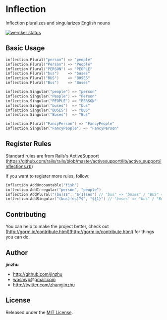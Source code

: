 # Inflection

Inflection pluralizes and singularizes English nouns

[![wercker status](https://app.wercker.com/status/f8c7432b097d1f4ce636879670be0930/s/master "wercker status")](https://app.wercker.com/project/byKey/f8c7432b097d1f4ce636879670be0930)

## Basic Usage

```go
inflection.Plural("person") => "people"
inflection.Plural("Person") => "People"
inflection.Plural("PERSON") => "PEOPLE"
inflection.Plural("bus")    => "buses"
inflection.Plural("BUS")    => "BUSES"
inflection.Plural("Bus")    => "Buses"

inflection.Singular("people") => "person"
inflection.Singular("People") => "Person"
inflection.Singular("PEOPLE") => "PERSON"
inflection.Singular("buses")  => "bus"
inflection.Singular("BUSES")  => "BUS"
inflection.Singular("Buses")  => "Bus"

inflection.Plural("FancyPerson") => "FancyPeople"
inflection.Singular("FancyPeople") => "FancyPerson"
```

## Register Rules

Standard rules are from Rails's ActiveSupport (https://github.com/rails/rails/blob/master/activesupport/lib/active_support/inflections.rb)

If you want to register more rules, follow:

```go
inflection.AddUncountable("fish")
inflection.AddIrregular("person", "people")
inflection.AddPlural("(bu)s$", "${1}ses") // "bus" => "buses" / "BUS" => "BUSES" / "Bus" => "Buses"
inflection.AddSingular("(bus)(es)?$", "${1}") // "buses" => "bus" / "Buses" => "Bus" / "BUSES" => "BUS"
```

## Contributing

You can help to make the project better, check out [http://gorm.io/contribute.html](http://gorm.io/contribute.html) for things you can do.

## Author

**jinzhu**

* <http://github.com/jinzhu>
* <wosmvp@gmail.com>
* <http://twitter.com/zhangjinzhu>

## License

Released under the [MIT License](http://www.opensource.org/licenses/MIT).
